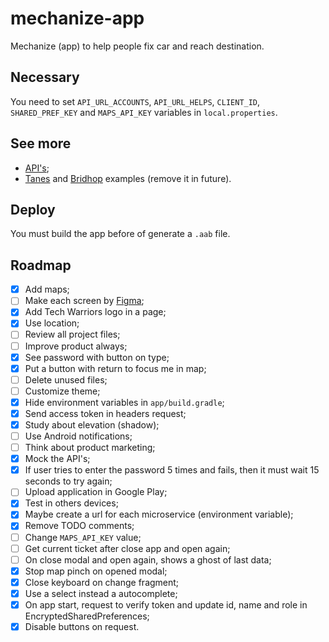 # mechanize-app
Mechanize (app) to help people fix car and reach destination.

## Necessary
You need to set `API_URL_ACCOUNTS`, `API_URL_HELPS`, `CLIENT_ID`, `SHARED_PREF_KEY` and `MAPS_API_KEY` variables in `local.properties`.

## See more
- [API's](https://github.com/tech-warriors-corporation/mechanize-api);
- [Tanes](https://github.com/hotequil/tanes) and [Bridhop](https://github.com/hotequil/bridhop) examples (remove it in future).

## Deploy
You must build the app before of generate a `.aab` file.

## Roadmap
- [X] Add maps;
- [ ] Make each screen by [Figma](https://www.figma.com/proto/kl05E88sullmKzVTNxXItO/Mechanize?node-id=2-2&scaling=scale-down&page-id=0%3A1&starting-point-node-id=2%3A2);
- [X] Add Tech Warriors logo in a page;
- [X] Use location;
- [ ] Review all project files;
- [ ] Improve product always;
- [X] See password with button on type;
- [X] Put a button with return to focus me in map;
- [ ] Delete unused files;
- [ ] Customize theme;
- [X] Hide environment variables in `app/build.gradle`;
- [X] Send access token in headers request;
- [X] Study about elevation (shadow);
- [ ] Use Android notifications;
- [ ] Think about product marketing;
- [X] Mock the API's;
- [X] If user tries to enter the password 5 times and fails, then it must wait 15 seconds to try again;
- [ ] Upload application in Google Play;
- [X] Test in others devices;
- [X] Maybe create a url for each microservice (environment variable);
- [X] Remove TODO comments;
- [ ] Change `MAPS_API_KEY` value;
- [ ] Get current ticket after close app and open again;
- [ ] On close modal and open again, shows a ghost of last data;
- [X] Stop map pinch on opened modal;
- [X] Close keyboard on change fragment;
- [X] Use a select instead a autocomplete;
- [X] On app start, request to verify token and update id, name and role in EncryptedSharedPreferences;
- [X] Disable buttons on request.
